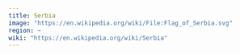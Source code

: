 ```yaml
---
title: Serbia
image: "https://en.wikipedia.org/wiki/File:Flag_of_Serbia.svg"
region: ~
wiki: "https://en.wikipedia.org/wiki/Serbia"
---
```

